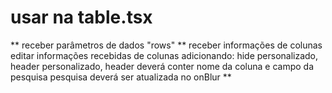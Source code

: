 # usar na table.tsx
  ** receber parâmetros de dados "rows" **
  receber informações de colunas
  editar informações recebidas de colunas
  adicionando: hide personalizado, header personalizado,
  header deverá conter nome da coluna e campo da pesquisa
  pesquisa deverá ser atualizada no onBlur **
  